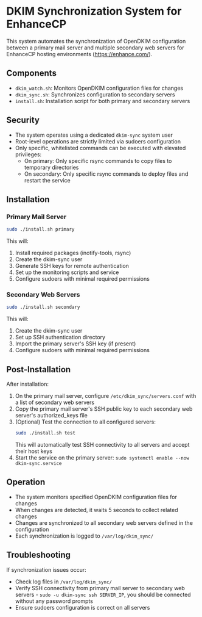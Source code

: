 # DKIM Synchronization System for EnhanceCP

This system automates the synchronization of OpenDKIM configuration between a primary mail server and multiple secondary web servers for EnhanceCP hosting environments (https://enhance.com/).

## Components

- `dkim_watch.sh`: Monitors OpenDKIM configuration files for changes
- `dkim_sync.sh`: Synchronizes configuration to secondary servers
- `install.sh`: Installation script for both primary and secondary servers

## Security

- The system operates using a dedicated `dkim-sync` system user
- Root-level operations are strictly limited via sudoers configuration
- Only specific, whitelisted commands can be executed with elevated privileges:
  - On primary: Only specific rsync commands to copy files to temporary directories
  - On secondary: Only specific rsync commands to deploy files and restart the service

## Installation

### Primary Mail Server

```bash
sudo ./install.sh primary
```

This will:
1. Install required packages (inotify-tools, rsync)
2. Create the dkim-sync user
3. Generate SSH keys for remote authentication
4. Set up the monitoring scripts and service
5. Configure sudoers with minimal required permissions

### Secondary Web Servers

```bash
sudo ./install.sh secondary
```

This will:
1. Create the dkim-sync user
2. Set up SSH authentication directory
3. Import the primary server's SSH key (if present)
4. Configure sudoers with minimal required permissions

## Post-Installation

After installation:

1. On the primary mail server, configure `/etc/dkim_sync/servers.conf` with a list of secondary web servers
2. Copy the primary mail server's SSH public key to each secondary web server's authorized_keys file
3. (Optional) Test the connection to all configured servers:
   ```bash
   sudo ./install.sh test
   ```
   This will automatically test SSH connectivity to all servers and accept their host keys
4. Start the service on the primary server: `sudo systemctl enable --now dkim-sync.service`

## Operation

- The system monitors specified OpenDKIM configuration files for changes
- When changes are detected, it waits 5 seconds to collect related changes
- Changes are synchronized to all secondary web servers defined in the configuration
- Each synchronization is logged to `/var/log/dkim_sync/`

## Troubleshooting

If synchronization issues occur:
- Check log files in `/var/log/dkim_sync/`
- Verify SSH connectivity from primary mail server to secondary web servers - `sudo -u dkim-sync ssh SERVER_IP`, you should be connected without any password prompts
- Ensure sudoers configuration is correct on all servers
